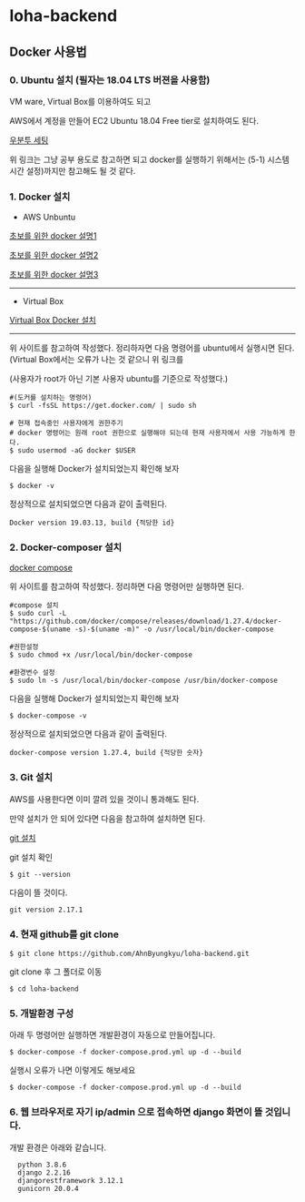 # loha-backend

## Docker 사용법 


### 0. Ubuntu 설치 (필자는 18.04 LTS 버젼을 사용함)

VM ware, Virtual Box를 이용하여도 되고 

AWS에서 계정을 만들어 EC2 Ubuntu 18.04 Free tier로 설치하여도 된다. 

[우분투 세팅](https://blog.lael.be/post/7264) 

위 링크는 그냥 공부 용도로 참고하면 되고 docker를 실행하기 위해서는 (5-1) 시스템 시간 설정)까지만 참고해도 될 것 같다. 

### 1. Docker 설치 

- AWS Unbuntu 

[초보를 위한 docker 설명1](https://subicura.com/2017/01/19/docker-guide-for-beginners-1.html)

[초보를 위한 docker 설명2](https://subicura.com/2017/01/19/docker-guide-for-beginners-2.html)

[초보를 위한 docker 설명3](https://subicura.com/2017/02/10/docker-guide-for-beginners-create-image-and-deploy.html)

---

- Virtual Box 

[Virtual Box Docker 설치](https://m.blog.naver.com/todoskr/221278546103)

---

위 사이트를 참고하여 작성했다. 정리하자면 다음 명령어를 ubuntu에서 실행시면 된다. (Virtual Box에서는 오류가 나는 것 같으니 위 링크를 

(사용자가 root가 아닌 기본 사용자 ubuntu를 기준으로 작성했다.)

```
#(도커를 설치하는 명령어)
$ curl -fsSL https://get.docker.com/ | sudo sh 

# 현재 접속중인 사용자에게 권한주기 
# docker 명령어는 원래 root 권한으로 실행해야 되는데 현재 사용자에서 사용 가능하게 한다.
$ sudo usermod -aG docker $USER 
```

다음을 실행해 Docker가 설치되었는지 확인해 보자 

```
$ docker -v
```

정상적으로 설치되었으면 다음과 같이 출력된다.

```
Docker version 19.03.13, build {적당한 id}
```

### 2. Docker-composer 설치

[docker compose](https://docs.docker.com/compose/install/)

위 사이트를 참고하여 작성했다. 정리하면 다음 명령어만 실행하면 된다.

```
#compose 설치 
$ sudo curl -L "https://github.com/docker/compose/releases/download/1.27.4/docker-compose-$(uname -s)-$(uname -m)" -o /usr/local/bin/docker-compose

#권한설정
$ sudo chmod +x /usr/local/bin/docker-compose

#환경변수 설정 
$ sudo ln -s /usr/local/bin/docker-compose /usr/bin/docker-compose
```

다음을 실행해 Docker가 설치되었는지 확인해 보자 

```
$ docker-compose -v
```

정상적으로 설치되었으면 다음과 같이 출력된다.

```
docker-compose version 1.27.4, build {적당한 숫자}
```

### 3. Git 설치 

AWS를 사용한다면 이미 깔려 있을 것이니 통과해도 된다.

만약 설치가 안 되어 있다면 다음을 참고하여 설치하면 된다.

[git 설치](https://coding-factory.tistory.com/502)

git 설치 확인 

```
$ git --version
```

다음이 뜰 것이다.

```
git version 2.17.1
```

### 4. 현재 github를 git clone 

```
$ git clone https://github.com/AhnByungkyu/loha-backend.git
```

git clone 후 그 폴더로 이동 

```
$ cd loha-backend
```

### 5. 개발환경 구성

아래 두 명령어만 실행하면 개발환경이 자동으로 만들어집니다.

```
$ docker-compose -f docker-compose.prod.yml up -d --build
```

실행시 오류가 나면 이렇게도 해보세요

``` 
$ docker-compose -f docker-compose.prod.yml up -d --build
```


### 6. 웹 브라우저로 자기 ip/admin 으로 접속하면 django 화면이 뜰 것입니다.

개발 환경은 아래와 같습니다.
```
  python 3.8.6
  django 2.2.16 
  djangorestframework 3.12.1
  gunicorn 20.0.4
```
